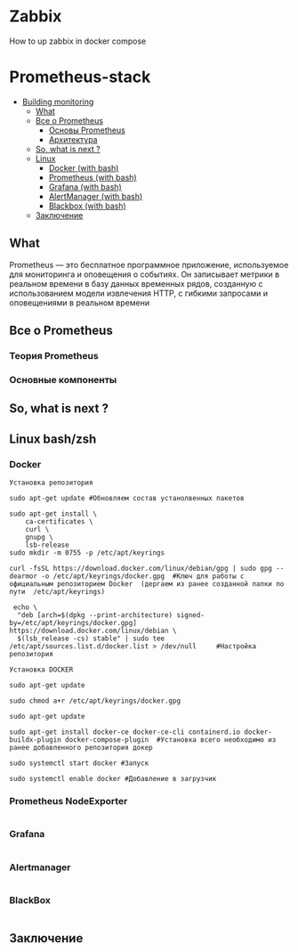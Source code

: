 # Zabbix
How to up zabbix in docker compose
# Prometheus-stack

 - [Building monitoring](#Сборка-приложения-в-DOCKER-с-помощью-Jenkins-pipline)
   - [What](#what)
   - [Все о Prometheus](#Все-о-Prometheus)
     - [Основы Prometheus](#Теория-Prometheus)
     - [Архитектура](#Основые-компоненты)
   - [So, what is next ?](#So-,-what-is-next-?)
   - [Linux](#linux-bashzsh)
     - [Docker (with bash)](#Docker)
     - [Prometheus (with bash)](#Prometheus-NodeExporter)
     - [Grafana (with bash)](#Grafana)
     - [AlertManager (with bash)](#Alertmanager)
     - [Blackbox (with bash)](#BlackBox)
   - [Заключение](#Заключение)

## What

Prometheus — это бесплатное программное приложение, используемое для мониторинга и оповещения о событиях. Он записывает метрики в реальном времени в базу данных временных рядов, созданную с использованием модели извлечения HTTP, с гибкими запросами и оповещениями в реальном времени

## Все о Prometheus

### Теория Prometheus


### Основные компоненты


## So, what is next ?

## Linux bash/zsh

### Docker

```
Установка репозитория

sudo apt-get update #Обновляем состав устанолвенных пакетов 

sudo apt-get install \
    ca-certificates \
    curl \
    gnupg \
    lsb-release
sudo mkdir -m 0755 -p /etc/apt/keyrings

curl -fsSL https://download.docker.com/linux/debian/gpg | sudo gpg --dearmor -o /etc/apt/keyrings/docker.gpg  #Ключ для работы с официальным репозиторием Docker  (дергаем из ранее созданной папки по пути  /etc/apt/keyrings)

 echo \
  "deb [arch=$(dpkg --print-architecture) signed-by=/etc/apt/keyrings/docker.gpg] https://download.docker.com/linux/debian \
  $(lsb_release -cs) stable" | sudo tee /etc/apt/sources.list.d/docker.list > /dev/null     #Настройка репозитория

Установка DOCKER

sudo apt-get update

sudo chmod a+r /etc/apt/keyrings/docker.gpg

sudo apt-get update

sudo apt-get install docker-ce docker-ce-cli containerd.io docker-buildx-plugin docker-compose-plugin  #Установка всего необходимо из ранее добавленного репозитория докер

sudo systemctl start docker #Запуск

sudo systemctl enable docker #Добавление в загрузчик 

```
### Prometheus NodeExporter

```

```

### Grafana

```

```
### Alertmanager

```

```
### BlackBox

```

```

## Заключение
